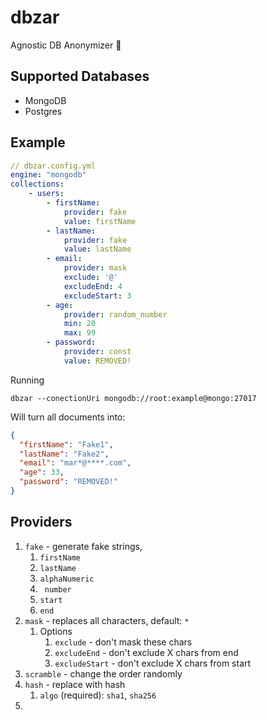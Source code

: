 # dbzar

Agnostic DB Anonymizer 👻

## Supported Databases

- MongoDB
- Postgres

## Example

```yaml
// dbzar.config.yml
engine: "mongodb"
collections:
    - users:
        - firstName:
            provider: fake
            value: firstName
        - lastName:
            provider: fake
            value: lastName
	    - email:
            provider: mask
            exclude: '@'
            excludeEnd: 4
            excludeStart: 3
        - age:
            provider: random_number
            min: 20
            max: 99
        - password:
            provider: const
            value: REMOVED!

```

Running

```
dbzar --conectionUri mongodb://root:example@mongo:27017
```

Will turn all documents into:

```json
{
  "firstName": "Fake1",
  "lastName": "Fake2",
  "email": "mar*@****.com",
  "age": 33,
  "password": "REMOVED!"
}
```

## Providers

1. `fake` - generate fake strings,
   1. `firstName`
   2. `lastName`
   3. `alphaNumeric`
   4. ` number`
   5. `start`
   6. `end`
2. `mask` - replaces all characters, default: `*`
   1. Options
      1. `exclude` - don't mask these chars
      2. `excludeEnd` - don't exclude X chars from end
      3. `excludeStart` - don't exclude X chars from start
3. `scramble` - change the order randomly
4. `hash` - replace with hash
   1. `algo` (required): `sha1`, `sha256`
5.
